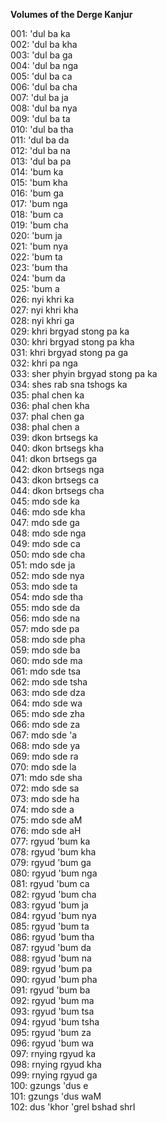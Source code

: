 **Volumes of the Derge Kanjur**

001: 'dul ba ka  
002: 'dul ba kha  
003: 'dul ba ga  
004: 'dul ba nga  
005: 'dul ba ca  
006: 'dul ba cha  
007: 'dul ba ja  
008: 'dul ba nya  
009: 'dul ba ta  
010: 'dul ba tha  
011: 'dul ba da  
012: 'dul ba na  
013: 'dul ba pa  
014: 'bum ka  
015: 'bum kha  
016: 'bum ga  
017: 'bum nga  
018: 'bum ca  
019: 'bum cha  
020: 'bum ja  
021: 'bum nya  
022: 'bum ta  
023: 'bum tha  
024: 'bum da  
025: 'bum a  
026: nyi khri ka  
027: nyi khri kha  
028: nyi khri ga  
029: khri brgyad stong pa ka  
030: khri brgyad stong pa kha  
031: khri brgyad stong pa ga  
032: khri pa nga  
033: sher phyin brgyad stong pa ka  
034: shes rab sna tshogs ka  
035: phal chen ka  
036: phal chen kha  
037: phal chen ga  
038: phal chen a  
039: dkon brtsegs ka  
040: dkon brtsegs kha  
041: dkon brtsegs ga  
042: dkon brtsegs nga  
043: dkon brtsegs ca  
044: dkon brtsegs cha  
045: mdo sde ka  
046: mdo sde kha  
047: mdo sde ga  
048: mdo sde nga  
049: mdo sde ca  
050: mdo sde cha  
051: mdo sde ja  
052: mdo sde nya  
053: mdo sde ta  
054: mdo sde tha  
055: mdo sde da  
056: mdo sde na  
057: mdo sde pa  
058: mdo sde pha  
059: mdo sde ba  
060: mdo sde ma  
061: mdo sde tsa  
062: mdo sde tsha  
063: mdo sde dza  
064: mdo sde wa  
065: mdo sde zha  
066: mdo sde za  
067: mdo sde 'a  
068: mdo sde ya  
069: mdo sde ra  
070: mdo sde la  
071: mdo sde sha  
072: mdo sde sa  
073: mdo sde ha  
074: mdo sde a  
075: mdo sde aM  
076: mdo sde aH  
077: rgyud 'bum ka  
078: rgyud 'bum kha  
079: rgyud 'bum ga  
080: rgyud 'bum nga  
081: rgyud 'bum ca  
082: rgyud 'bum cha  
083: rgyud 'bum ja  
084: rgyud 'bum nya  
085: rgyud 'bum ta  
086: rgyud 'bum tha  
087: rgyud 'bum da  
088: rgyud 'bum na  
089: rgyud 'bum pa  
090: rgyud 'bum pha  
091: rgyud 'bum ba  
092: rgyud 'bum ma  
093: rgyud 'bum tsa  
094: rgyud 'bum tsha  
095: rgyud 'bum za  
096: rgyud 'bum wa  
097: rnying rgyud ka  
098: rnying rgyud kha  
099: rnying rgyud ga  
100: gzungs 'dus e  
101: gzungs 'dus waM  
102: dus 'khor 'grel bshad shrI  
